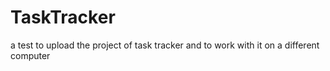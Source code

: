 # TaskTracker
a test to upload the project of task tracker and to work with it on a different computer
